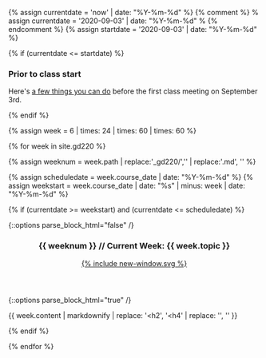 {% assign currentdate = 'now' | date: "%Y-%m-%d" %}
{% comment %}
%  assign currentdate = '2020-09-03' | date: "%Y-%m-%d" %
{% endcomment %}
{% assign startdate = '2020-09-03' | date: "%Y-%m-%d" %}

{% if (currentdate <= startdate) %}

<section class="schedule-list">

### Prior to class start

Here's [a few things you can do](/gd-220/00/early-start) before the first class meeting on September 3rd.

</section>

{% endif %}


{% assign week = 6 | times: 24 | times: 60 | times: 60 %}

{% for week in site.gd220 %}

{% assign weeknum = week.path | replace:'_gd220/','' | replace:'.md', '' %}

{% assign scheduledate = week.course_date | date: "%Y-%m-%d" %}
{% assign weekstart = week.course_date | date: "%s" | minus: week | date: "%Y-%m-%d" %}

{% if (currentdate >= weekstart) and (currentdate <= scheduledate) %}


<section class="schedule-list">

{::options parse_block_html="false" /}
<header class="current-header">
  <h3 id="current-week">{{ weeknum }} // Current Week: {{ week.topic }}</h3>
  <a href="{{ week.url }}" class="u-link-reset">
    {% include new-window.svg %}
  </a>
</header>
{::options parse_block_html="true" /}

{{ week.content | markdownify | replace: '<h2', '<h4' | replace: '</h2>', '</h4>'  }}

</section>


{% endif %}

{% endfor %}

